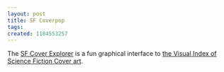 ```yaml
---
layout: post
title: SF Coverpop
tags: 
created: 1184553257
---
```

The [SF Cover Explorer](http://www.coverpop.com/visco.php) is a fun graphical interface to [the Visual Index of Science Fiction Cover art](http://www.sfcovers.net/).
